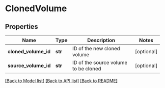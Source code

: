 # ClonedVolume

## Properties
Name | Type | Description | Notes
------------ | ------------- | ------------- | -------------
**cloned_volume_id** | **str** | ID of the new cloned volume | [optional] 
**source_volume_id** | **str** | ID of the source volume to be cloned | [optional] 

[[Back to Model list]](../README.md#documentation-for-models) [[Back to API list]](../README.md#documentation-for-api-endpoints) [[Back to README]](../README.md)


